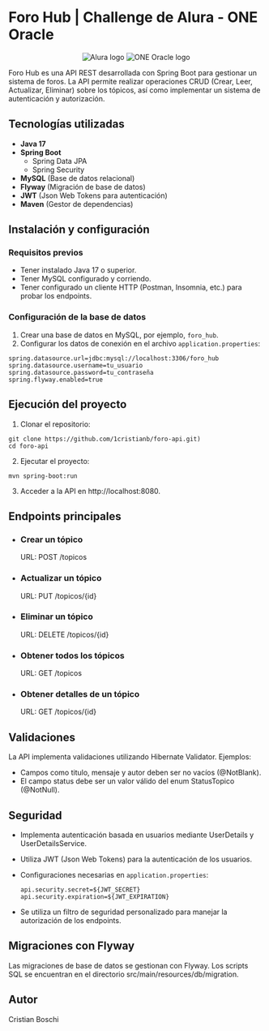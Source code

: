 # Foro Hub | Challenge de Alura - ONE Oracle
<p align="center" >
  <img src="https://app.aluracursos.com/assets/images/logos/logo-aluraespanhol.svg" alt="Alura logo">
  <img src="https://cdn2.gnarususercontent.com.br/6/449886/e4621638-6168-4948-a623-76dcfdefd99c.png" alt="ONE Oracle logo">
</p>

Foro Hub es una API REST desarrollada con Spring Boot para gestionar un sistema de foros. La API permite realizar operaciones CRUD (Crear, Leer, Actualizar, Eliminar) sobre los tópicos, así como implementar un sistema de autenticación y autorización.

## Tecnologías utilizadas

- **Java 17**
- **Spring Boot**
  - Spring Data JPA
  - Spring Security
- **MySQL** (Base de datos relacional)
- **Flyway** (Migración de base de datos)
- **JWT** (Json Web Tokens para autenticación)
- **Maven** (Gestor de dependencias)

## Instalación y configuración

### Requisitos previos

- Tener instalado Java 17 o superior.
- Tener MySQL configurado y corriendo.
- Tener configurado un cliente HTTP (Postman, Insomnia, etc.) para probar los endpoints.

### Configuración de la base de datos

1. Crear una base de datos en MySQL, por ejemplo, `foro_hub`.
2. Configurar los datos de conexión en el archivo `application.properties`:

```properties
spring.datasource.url=jdbc:mysql://localhost:3306/foro_hub
spring.datasource.username=tu_usuario
spring.datasource.password=tu_contraseña
spring.flyway.enabled=true
```

## Ejecución del proyecto
1. Clonar el repositorio:

```
git clone https://github.com/1cristianb/foro-api.git)
cd foro-api
```
2. Ejecutar el proyecto:

```
mvn spring-boot:run
```
3. Acceder a la API en http://localhost:8080.

## Endpoints principales

- ### Crear un tópico
  URL: POST /topicos

- ### Actualizar un tópico
  URL: PUT /topicos/{id}

- ### Eliminar un tópico
  URL: DELETE /topicos/{id}

- ### Obtener todos los tópicos
  URL: GET /topicos

- ### Obtener detalles de un tópico
  URL: GET /topicos/{id}

## Validaciones

La API implementa validaciones utilizando Hibernate Validator. Ejemplos:

- Campos como titulo, mensaje y autor deben ser no vacíos (@NotBlank).
- El campo status debe ser un valor válido del enum StatusTopico (@NotNull).

## Seguridad

- Implementa autenticación basada en usuarios mediante UserDetails y UserDetailsService.

- Utiliza JWT (Json Web Tokens) para la autenticación de los usuarios.

- Configuraciones necesarias en `application.properties`:
  ```
  api.security.secret=${JWT_SECRET}
  api.security.expiration=${JWT_EXPIRATION}
  ```
- Se utiliza un filtro de seguridad personalizado para manejar la autorización de los endpoints.
  
## Migraciones con Flyway
Las migraciones de base de datos se gestionan con Flyway. Los scripts SQL se encuentran en el directorio src/main/resources/db/migration.

## Autor
Cristian Boschi

